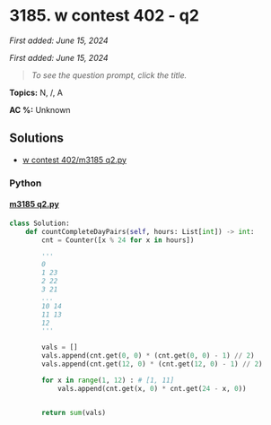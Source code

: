 # 3185. w contest 402 - q2

*First added: June 15, 2024*

*First added: June 15, 2024*


> *To see the question prompt, click the title.*

**Topics:** N, /, A

**AC %:** Unknown


## Solutions

- [w contest 402/m3185 q2.py](<../my-submissions/w contest 402/m3185 q2.py>)
### Python
#### [m3185 q2.py](<../my-submissions/w contest 402/m3185 q2.py>)
```Python
class Solution:
    def countCompleteDayPairs(self, hours: List[int]) -> int:
        cnt = Counter([x % 24 for x in hours])

        '''
        0
        1 23
        2 22
        3 21
        ...
        10 14
        11 13
        12
        '''

        vals = []
        vals.append(cnt.get(0, 0) * (cnt.get(0, 0) - 1) // 2)
        vals.append(cnt.get(12, 0) * (cnt.get(12, 0) - 1) // 2)

        for x in range(1, 12) : # [1, 11]
            vals.append(cnt.get(x, 0) * cnt.get(24 - x, 0))


        return sum(vals)

```

